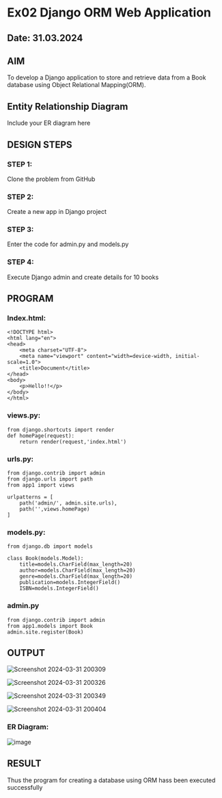 # Ex02 Django ORM Web Application
## Date: 31.03.2024

## AIM
To develop a Django application to store and retrieve data from a Book database using Object Relational Mapping(ORM).

## Entity Relationship Diagram

Include your ER diagram here

## DESIGN STEPS

### STEP 1:
Clone the problem from GitHub

### STEP 2:
Create a new app in Django project

### STEP 3:
Enter the code for admin.py and models.py

### STEP 4:
Execute Django admin and create details for 10 books

## PROGRAM
### Index.html:

```
<!DOCTYPE html>
<html lang="en">
<head>
    <meta charset="UTF-8">
    <meta name="viewport" content="width=device-width, initial-scale=1.0">
    <title>Document</title>
</head>
<body>
    <p>Hello!!</p>
</body>
</html>
```

### views.py:
```
from django.shortcuts import render
def homePage(request):
    return render(request,'index.html')
```

### urls.py:
```
from django.contrib import admin
from django.urls import path
from app1 import views

urlpatterns = [
    path('admin/', admin.site.urls),
    path('',views.homePage)
]
```
### models.py:
```
from django.db import models

class Book(models.Model):
    title=models.CharField(max_length=20)
    author=models.CharField(max_length=20)
    genre=models.CharField(max_length=20)
    publication=models.IntegerField()
    ISBN=models.IntegerField()

```

### admin.py
```
from django.contrib import admin
from app1.models import Book
admin.site.register(Book)
```


## OUTPUT

![Screenshot 2024-03-31 200309](https://github.com/Aishwarya-TM/Web-Ex-2/assets/127846109/a9c513f6-879c-4253-a5a2-61983c8ff073)

![Screenshot 2024-03-31 200326](https://github.com/Aishwarya-TM/Web-Ex-2/assets/127846109/b52b998d-bbef-43b4-a19e-4bc981baf126)

![Screenshot 2024-03-31 200349](https://github.com/Aishwarya-TM/Web-Ex-2/assets/127846109/48d1c028-f99b-4319-895d-c63a76d58bf2)

![Screenshot 2024-03-31 200404](https://github.com/Aishwarya-TM/Web-Ex-2/assets/127846109/4d0815d0-8774-4785-bbb0-2ebe27573f7e)

### ER Diagram:

![image](https://github.com/Aishwarya-TM/Web-Ex-2/assets/127846109/e49f8df9-5813-4a9e-a4f6-d6a17242949f)



## RESULT
Thus the program for creating a database using ORM hass been executed successfully

